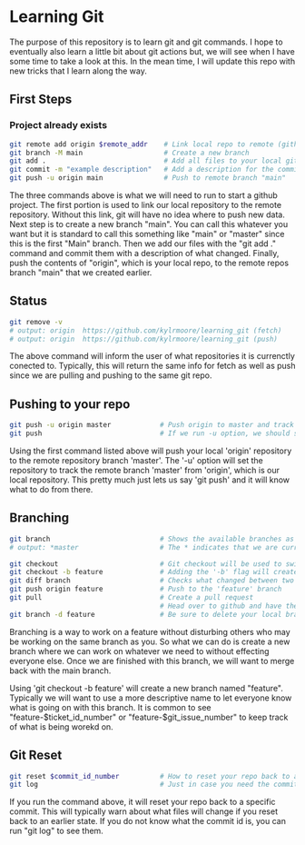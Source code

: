 # Learning Git
The purpose of this repository is to learn git and git commands.  I hope to eventually 
also learn a little bit about git actions but, we will see when I have some time to take 
a look at this.  In the mean time, I will update this repo with new tricks that I learn 
along the way.

## First Steps
### Project already exists
```bash
git remote add origin $remote_addr    # Link local repo to remote (github)
git branch -M main                    # Create a new branch
git add .                             # Add all files to your local git repo.
git commit -m "example description"   # Add a description for the commit
git push -u origin main               # Push to remote branch "main"
```
The three commands above is what we will need to run to start a github project. The 
first portion is used to link our local repository to the remote repository.  Without 
this link, git will have no idea where to push new data.  Next step is to create a new 
branch "main".  You can call this whatever you want but it is standard to call this 
something like "main" or "master" since this is the first "Main" branch.  Then we add 
our files with the "git add ." command and commit them with a description of what 
changed.  Finally, push the contents of "origin", which is your local repo, to the 
remote repos branch "main" that we created earlier.

## Status
```bash
git remove -v
# output: origin  https://github.com/kylrmoore/learning_git (fetch)
# output: origin  https://github.com/kylrmoore/learning_git (push)
```
The above command will inform the user of what repositories it is currenctly conected 
to.  Typically, this will return the same info for fetch as well as push since we are 
pulling and pushing to the same git repo.

## Pushing to your repo
```bash
git push -u origin master            # Push origin to master and track remote branch master to origin
git push                             # If we run -u option, we should simply be able to use git push
```
Using the first command listed above will push your local 'origin' repository to the 
remote repository branch 'master'.  The '-u' option will set the repository to track 
the remote branch 'master' from 'origin', which is our local repository.  This pretty 
much just lets us say 'git push' and it will know what to do from there.

## Branching
```bash
git branch                           # Shows the available branches as well as which one you are using
# output: *master                    # The * indicates that we are currently on this branch

git checkout                         # Git checkout will be used to switch between branches
git checkout -b feature              # Adding the '-b' flag will create a new branch
git diff branch                      # Checks what changed between two points in time
git push origin feature              # Push to the 'feature' branch
git pull                             # Create a pull request
                                     # Head over to github and have the request approved
git branch -d feature                # Be sure to delete your local branch after merging
```
Branching is a way to work on a feature without disturbing others who may be 
working on the same branch as you.  So what we can do is create a new branch where 
we can work on whatever we need to without effecting everyone else.  Once we are 
finished with this branch, we will want to merge back with the main branch.  

Using 'git checkout -b feature' will create a new branch named "feature". 
Typically we will want to use a more descriptive name to let everyone know what 
is going on with this branch.  It is common to see "feature-$ticket_id_number" 
or "feature-$git_issue_number" to keep track of what is being worekd on.

## Git Reset
```bash
git reset $commit_id_number          # How to reset your repo back to a specific state
git log                              # Just in case you need the commit id
```
If you run the command above, it will reset your repo back to a specific commit.  This 
will typically warn about what files will change if you reset back to an earlier state. 
If you do not know what the commit id is, you can run "git log" to see them.
